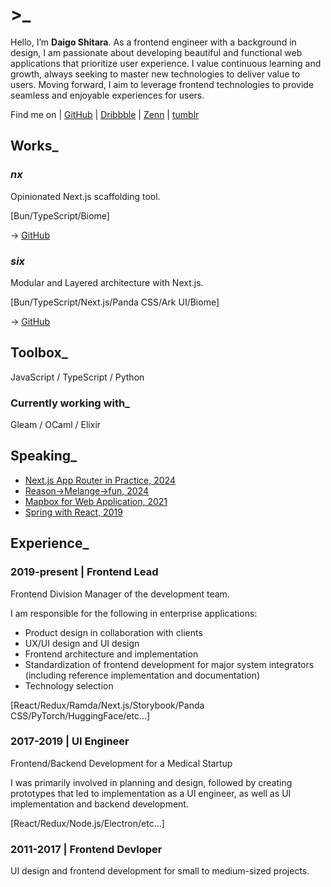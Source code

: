 # >_

Hello, I’m **Daigo Shitara**. As a frontend engineer with a background in design, I am passionate about developing beautiful and functional web applications that prioritize user experience. I value continuous learning and growth, always seeking to master new technologies to deliver value to users. Moving forward, I aim to leverage frontend technologies to provide seamless and enjoyable experiences for users.

Find me on | [GitHub](https://github.com/sdaigo) | [Dribbble](https://dribbble.com/daigo3) | [Zenn](https://zenn.dev/d3g) | [tumblr](https://daigo3.tumblr.com/)

## Works_

### _nx_

Opinionated Next.js scaffolding tool.

\[Bun/TypeScript/Biome\]

-> [GitHub](https://github.com/sdaigo/nx)


### _six_

Modular and Layered architecture with Next.js.

\[Bun/TypeScript/Next.js/Panda CSS/Ark UI/Biome\]

-> [GitHub](https://github.com/sdaigo/six)


## Toolbox_

JavaScript / TypeScript / Python

### Currently working with_

Gleam / OCaml / Elixir

## Speaking_

- [Next.js App Router in Practice, 2024](https://speakerdeck.com/sdaigo/next-dot-js-in-practice)
- [Reason->Melange->fun, 2024](https://speakerdeck.com/sdaigo/ocaml-melange-fun)
- [Mapbox for Web Application, 2021 ](https://speakerdeck.com/sdaigo/mapbox-for-web-application)
- [Spring with React, 2019](https://speakerdeck.com/sdaigo/spring-with-react-for-enterprise-application)

## Experience_

### 2019-present | Frontend Lead

Frontend Division Manager of the development team.

I am responsible for the following in enterprise applications:

- Product design in collaboration with clients
- UX/UI design and UI design
- Frontend architecture and implementation
- Standardization of frontend development for major system integrators (including reference implementation and documentation)
- Technology selection

\[React/Redux/Ramda/Next.js/Storybook/Panda CSS/PyTorch/HuggingFace/etc...\]

### 2017-2019 | UI Engineer

Frontend/Backend Development for a Medical Startup

I was primarily involved in planning and design, followed by creating prototypes that led to implementation as a UI engineer, as well as UI implementation and backend development.

\[React/Redux/Node.js/Electron/etc...\]

### 2011-2017 | Frontend Devloper

UI design and frontend development for small to medium-sized projects.
